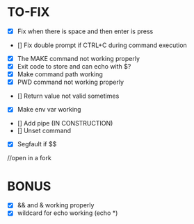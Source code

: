 # TO-FIX

- [x] Fix when there is space and then enter is press
- [] Fix double prompt if CTRL+C during command execution
- [x] The MAKE command not working properly
- [x] Exit code to store and can echo with $?
- [x] Make command path working
- [x] PWD command not working properly
- [] Return value not valid sometimes
- [x] Make env var working
- [] Add pipe (IN CONSTRUCTION)
- [] Unset command
- [x] Segfault if $$

//open in a fork

# BONUS

- [x] && and & working properly
- [x] wildcard for echo working (echo *)
